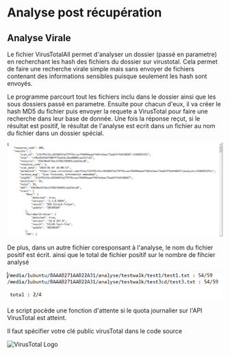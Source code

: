 # Analyse post récupération 

## Analyse Virale

Le fichier VirusTotalAll permet d'analyser un dossier (passé en parametre) en recherchant les hash des fichiers du dossier sur virustotal. Cela permet de faire une recherche virale simple mais sans envoyer de fichiers contenant des informations sensibles puisque seulement les hash sont envoyés. 

Le programme parcourt tout les fichiers inclu dans le dossier ainsi que les sous dossiers passé en parametre. Ensuite pour chacun d'eux, il va créer le hash MD5 du fichier puis envoyer la requete a VirusTotal pour faire une recherche dans leur base de donnée. Une fois la réponse reçut, si le résultat est positif, le résultat de l'analyse est ecrit dans un fichier au nom du fichier dans un dossier spécial.

![Résultat par fichier](https://github.com/hubos89/ProjectForensic/blob/master/Analyse%20post%20R%C3%A9cup%C3%A9ration/TestVirusTotalRes.PNG)

De plus, dans un autre fichier coresponsant à l'analyse, le nom du fichier positif est écrit. ainsi que le total de fichier positif sur le nombre de fihcier analysé

![Ficheir de résultat général](https://github.com/hubos89/ProjectForensic/blob/master/Analyse%20post%20R%C3%A9cup%C3%A9ration/TestVirusTotal.PNG)

Le script pocède une fonction d'attente si le quota journalier sur l'API VirusTotal est atteint.

Il faut spécifier votre clé public virusTotal dans le code source

![VirusTotal Logo](https://www.virustotal.com/ui-public/images/logo.svg)
